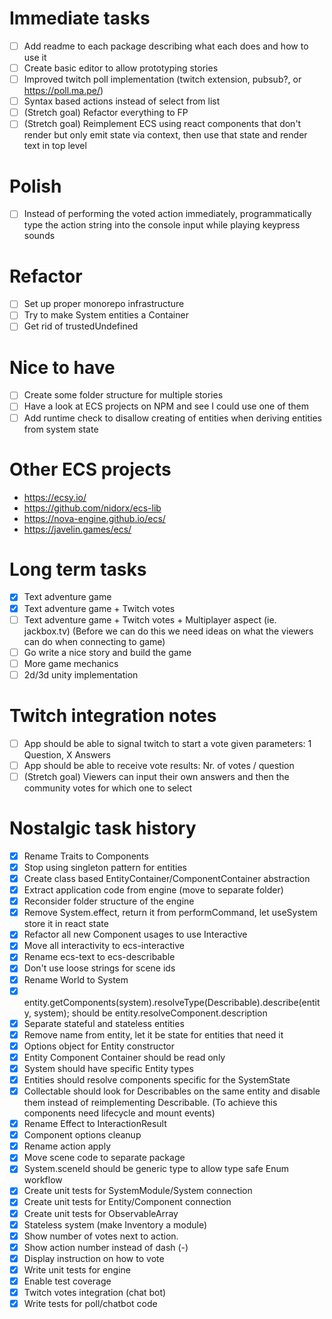 # Immediate tasks

- [ ] Add readme to each package describing what each does and how to use it
- [ ] Create basic editor to allow prototyping stories
- [ ] Improved twitch poll implementation (twitch extension, pubsub?, or https://poll.ma.pe/)
- [ ] Syntax based actions instead of select from list
- [ ] (Stretch goal) Refactor everything to FP
- [ ] (Stretch goal) Reimplement ECS using react components that don't render but only
      emit state via context, then use that state and render text in top level

# Polish

- [ ] Instead of performing the voted action immediately, programmatically
      type the action string into the console input while playing keypress sounds

# Refactor

- [ ] Set up proper monorepo infrastructure
- [ ] Try to make System entities a Container
- [ ] Get rid of trustedUndefined

# Nice to have

- [ ] Create some folder structure for multiple stories
- [ ] Have a look at ECS projects on NPM and see I could use one of them
- [ ] Add runtime check to disallow creating of entities when deriving entities from system state

# Other ECS projects

- https://ecsy.io/
- https://github.com/nidorx/ecs-lib
- https://nova-engine.github.io/ecs/
- https://javelin.games/ecs/

# Long term tasks

- [x] Text adventure game
- [x] Text adventure game + Twitch votes
- [ ] Text adventure game + Twitch votes + Multiplayer aspect (ie. jackbox.tv)
      (Before we can do this we need ideas on what the viewers can do when connecting to game)
- [ ] Go write a nice story and build the game
- [ ] More game mechanics
- [ ] 2d/3d unity implementation

# Twitch integration notes

- [ ] App should be able to signal twitch to start a vote given parameters: 1 Question, X Answers
- [ ] App should be able to receive vote results: Nr. of votes / question
- [ ] (Stretch goal) Viewers can input their own answers and then the community votes for which one to select

# Nostalgic task history

- [x] Rename Traits to Components
- [x] Stop using singleton pattern for entities
- [x] Create class based EntityContainer/ComponentContainer abstraction
- [x] Extract application code from engine (move to separate folder)
- [x] Reconsider folder structure of the engine
- [x] Remove System.effect, return it from performCommand, let useSystem store it in react state
- [x] Refactor all new Component usages to use Interactive
- [x] Move all interactivity to ecs-interactive
- [x] Rename ecs-text to ecs-describable
- [x] Don't use loose strings for scene ids
- [x] Rename World to System
- [x] entity.getComponents(system).resolveType(Describable).describe(entity, system);
      should be entity.resolveComponent<Describable>.description
- [x] Separate stateful and stateless entities
- [x] Remove name from entity, let it be state for entities that need it
- [x] Options object for Entity constructor
- [x] Entity Component Container should be read only
- [x] System should have specific Entity types
- [x] Entities should resolve components specific for the SystemState
- [x] Collectable should look for Describables on the same entity and disable them instead of reimplementing Describable.
      (To achieve this components need lifecycle and mount events)
- [x] Rename Effect to InteractionResult
- [x] Component options cleanup
- [x] Rename action apply
- [x] Move scene code to separate package
- [x] System.sceneId should be generic type to allow type safe Enum workflow
- [x] Create unit tests for SystemModule/System connection
- [x] Create unit tests for Entity/Component connection
- [x] Create unit tests for ObservableArray
- [x] Stateless system (make Inventory a module)
- [x] Show number of votes next to action.
- [x] Show action number instead of dash (-)
- [x] Display instruction on how to vote
- [x] Write unit tests for engine
- [x] Enable test coverage
- [x] Twitch votes integration (chat bot)
- [x] Write tests for poll/chatbot code
